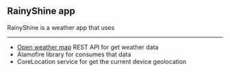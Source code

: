 ## RainyShine app ##

RainyShine is a weather app that uses 

- - - -

* [Open weather map](http://openweathermap.org/) REST API for get weather data
* Alamofire library for consumes that data
* CoreLocation service for get the current device geolocation 
 